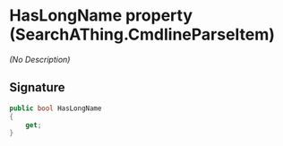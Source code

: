 # HasLongName property (SearchAThing.CmdlineParseItem)
_(No Description)_

## Signature
```csharp
public bool HasLongName
{
    get;
}
```
